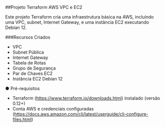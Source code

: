 ##Projeto Terraform AWS VPC e EC2

Este projeto Terraform cria uma infraestrutura básica na AWS, incluindo uma VPC, subnet, Internet Gateway, e uma instância EC2 executando Debian 12.

###Recursos Criados

- VPC
- Subnet Pública
- Internet Gateway
- Tabela de Rotas
- Grupo de Segurança
- Par de Chaves EC2
- Instância EC2 Debian 12

● Pré-requisitos

- Terraform (https://www.terraform.io/downloads.html) instalado (versão 0.12+)
- Conta AWS e credenciais configuradas (https://docs.aws.amazon.com/cli/latest/userguide/cli-configure-files.html)


